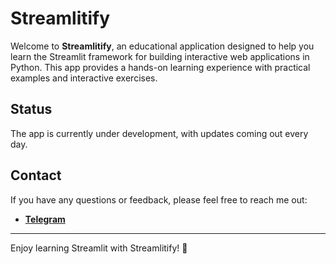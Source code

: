 # Streamlitify

Welcome to **Streamlitify**, an educational application designed to help you learn the Streamlit framework for building interactive web applications in Python. This app provides a hands-on learning experience with practical examples and interactive exercises.

## Status

The app is currently under development, with updates coming out every day.

## Contact

If you have any questions or feedback, please feel free to reach me out:

- **[Telegram](https://t.me/f0ntt0m)**

---

Enjoy learning Streamlit with Streamlitify! 🚀
